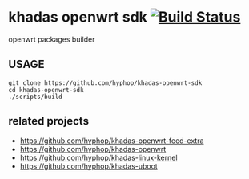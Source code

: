 # khadas openwrt sdk [![Build Status](https://travis-ci.com/hyphop/khadas-openwrt-sdk.svg?branch=master)](https://travis-ci.com/hyphop/khadas-openwrt-sdk)

openwrt packages builder

## USAGE

    git clone https://github.com/hyphop/khadas-openwrt-sdk
    cd khadas-openwrt-sdk
    ./scripts/build

## related projects

+ https://github.com/hyphop/khadas-openwrt-feed-extra
+ https://github.com/hyphop/khadas-openwrt
+ https://github.com/hyphop/khadas-linux-kernel
+ https://github.com/hyphop/khadas-uboot
